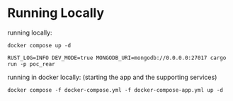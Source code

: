 # Running Locally

running locally:
```
docker compose up -d

RUST_LOG=INFO DEV_MODE=true MONGODB_URI=mongodb://0.0.0.0:27017 cargo run -p poc_rear
```

running in docker locally: (starting the app and the supporting services)
```
docker compose -f docker-compose.yml -f docker-compose-app.yml up -d
```

